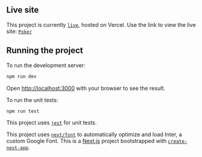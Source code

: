 ## Live site
This project is currently [`live`](https://poker-coral-five.vercel.app/), hosted on Vercel.
Use the link to view the live site: [`Poker`](https://poker-coral-five.vercel.app/)

## Running the project
To run the development server:
```bash
npm run dev
```
Open [http://localhost:3000](http://localhost:3000) with your browser to see the result.

To run the unit tests:
```bash
npm run test
```
This project uses [`jest`](https://jestjs.io/) for unit tests.

This project uses [`next/font`](https://nextjs.org/docs/basic-features/font-optimization) to automatically optimize and load Inter, a custom Google Font.
This is a [Next.js](https://nextjs.org/) project bootstrapped with [`create-next-app`](https://github.com/vercel/next.js/tree/canary/packages/create-next-app).
